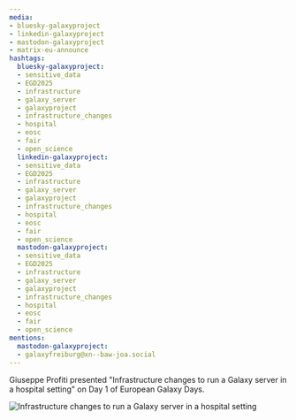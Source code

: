 ```yaml
---
media:
- bluesky-galaxyproject
- linkedin-galaxyproject
- mastodon-galaxyproject
- matrix-eu-announce
hashtags:
  bluesky-galaxyproject:
  - sensitive_data
  - EGD2025
  - infrastructure
  - galaxy_server
  - galaxyproject
  - infrastructure_changes
  - hospital
  - eosc
  - fair
  - open_science
  linkedin-galaxyproject:
  - sensitive_data
  - EGD2025
  - infrastructure
  - galaxy_server
  - galaxyproject
  - infrastructure_changes
  - hospital
  - eosc
  - fair
  - open_science
  mastodon-galaxyproject:
  - sensitive_data
  - EGD2025
  - infrastructure
  - galaxy_server
  - galaxyproject
  - infrastructure_changes
  - hospital
  - eosc
  - fair
  - open_science
mentions:
  mastodon-galaxyproject:
  - galaxyfreiburg@xn--baw-joa.social
---
```


Giuseppe Profiti presented "Infrastructure changes to run a Galaxy server in a hospital setting" on Day 1 of European Galaxy Days.

![Infrastructure changes to run a Galaxy server in a hospital setting](https://github.com/user-attachments/assets/28d97ecc-e565-447d-a259-f9a86b5cf7f0)